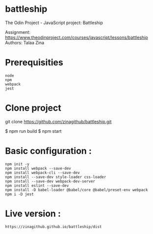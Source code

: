 # battleship
 The Odin Project - JavaScript project: Battleship
 
 Assignment: https://www.theodinproject.com/courses/javascript/lessons/battleship
 Authors: Talaa Zina 

# Prerequisities
	node 
	npm
	webpack
	jest

# Clone project
   git clone https://github.com/zinagithub/battleship.git

$ npm run build
$ npm start


# Basic configuration :
    npm init -y
	npm install webpack --save-dev
	npm install webpack-cli --save-dev
	npm install --save-dev style-loader css-loader
	npm install --save-dev webpack-dev-server
	npm install eslint --save-dev
	npm install -D babel-loader @babel/core @babel/preset-env webpack
	npm i -D jest
	
# Live version :

    https://zinagithub.github.io/battleship/dist
